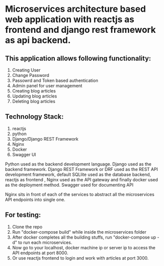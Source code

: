 # Microservices architecture based web application with reactjs as frontend and django rest framework as api backend.

## This application allows following functionality:

01. Creating User
02. Change Password
03. Passowrd and Token based authentication
04. Admin panel for user management
05. Creating blog articles 
06. Updating blog articles
07. Deleting blog articles

## Technology Stack:
01. reactjs 
02. python
03. Django/Django REST Framework
04. Nginx
05. Docker
06. Swagger UI

Python used as the backend development language. Django used as the backend framework. Django REST Framework or DRF used as the REST API development framework, 
default SQLlite used as the database backend, reactjs as frontend , Nginx used as the API gateway and finally docker used as the deployment method. 
Swagger used for documenting API

Nginx sits in front of each of the services to abstract all the microservices API endpoints into single one.

## For testing:
01. Clone the repo
02. Run "docker-compose build" while inside the microservices folder
03. After docker completes all the building stuffs, run "docker-compose up -d" to run each microservices.
04. Now go to your localhost, docker machine ip or server ip to access the API endpoints at port 8000.
05. Or use reactjs frontend to login and work with articles at port 3000.
